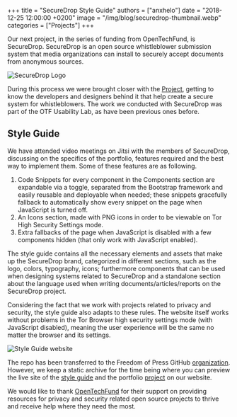 +++
title = "SecureDrop Style Guide"
authors = ["anxhelo"]
date = "2018-12-25 12:00:00 +0200"
image = "/img/blog/securedrop-thumbnail.webp"
categories = ["Projects"]
+++

Our next project, in the series of funding from OpenTechFund, is SecureDrop. SecureDrop is an open source whistleblower submission system that media organizations can install to securely accept documents from anonymous sources.

![SecureDrop Logo](/img/work/securedrop_logo.webp)

During this process we were brought closer with the [Project](https://securedrop.org), getting to know the developers and designers behind it that help create a secure system for whistleblowers. The work we conducted with SecureDrop was part of the OTF Usability Lab, as have been previous ones before.

## Style Guide

We have attended video meetings on Jitsi with the members of SecureDrop, discussing on the specifics of the portfolio, features required and the best way to implement them. Some of these features are as following.

1. Code Snippets for every component in the Components section are expandable via a toggle, separated from the Bootstrap framework and easily reusable and deployable when needed; these snippets gracefully fallback to automatically show every snippet on the page when JavaScript is turned off.
2. An Icons section, made with PNG icons in order to be viewable on Tor High Security Settings mode.
3. Extra fallbacks of the page when JavaScript is disabled with a few components hidden (that only work with JavaScript enabled).

The style guide contains all the necessary elements and assets that make up the SecureDrop brand, categorized in different sections, such as the logo, colors, typography, icons; furthermore components that can be used when designing systems related to SecureDrop and a standalone section about the language used when writing documents/articles/reports on the SecureDrop project.

Considering the fact that we work with projects related to privacy and security, the style guide also adapts to these rules. The website itself works without problems in the Tor Browser high security settings mode (with JavaScript disabled), meaning the user experience will be the same no matter the browser and its settings.

![Style Guide website](/img/work/securedrop_image_alerts.webp)

The repo has been transferred to the Freedom of Press GitHub [organization](https://github.com/freedomofpress/securedrop/).
However, we keep a static archive for the time being where you can preview the live site of the [style guide](https://uradotdesign.github.io/securedrop-styleguide/) and the portfolio [project](/en/work/securedrop) on our website.

We would like to thank [OpenTechFund](https://opentech.fund) for their support on providing resources for privacy and security related open source projects to thrive and receive help where they need the most.

